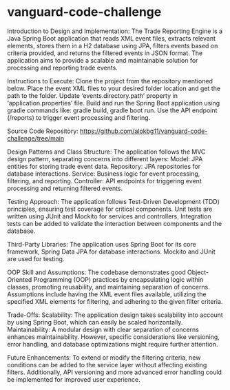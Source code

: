 # vanguard-code-challenge
Introduction to Design and Implementation:
The Trade Reporting Engine is a Java Spring Boot application that reads XML event files, extracts relevant elements, stores them in a H2 database using JPA, filters events based on criteria provided, and returns the filtered events in JSON format. The application aims to provide a scalable and maintainable solution for processing and reporting trade events.

Instructions to Execute:
Clone the project from the repository mentioned below.
Place the event XML files to your desired folder location and get the path to the folder.
Update ‘events.directory.path’ property in ‘application.properties’ file.
Build and run the Spring Boot application using gradle commands like: gradle build, gradle boot run.
Use the API endpoint (/reports) to trigger event processing and filtering.

Source Code Repository:
https://github.com/alokbg11/vanguard-code-challenge/tree/main

Design Patterns and Class Structure:
The application follows the MVC design pattern, separating concerns into different layers:
Model: JPA entities for storing trade event data.
Repository: JPA repositories for database interactions.
Service: Business logic for event processing, filtering, and reporting.
Controller: API endpoints for triggering event processing and returning filtered events.

Testing Approach:
The application follows Test-Driven Development (TDD) principles, ensuring test coverage for critical components. Unit tests are written using JUnit and Mockito for services and controllers. Integration tests can be added to validate the interaction between components and the database.

Third-Party Libraries:
The application uses Spring Boot for its core framework, Spring Data JPA for database interactions. Mockito and JUnit are used for testing.

OOP Skill and Assumptions:
The codebase demonstrates good Object-Oriented Programming (OOP) practices by encapsulating logic within classes, promoting reusability, and maintaining separation of concerns. Assumptions include having the XML event files available, utilizing the specified XML elements for filtering, and adhering to the given filter criteria.

Trade-Offs:
Scalability: The application design takes scalability into account by using Spring Boot, which can easily be scaled horizontally.
Maintainability: A modular design with clear separation of concerns enhances maintainability. However, specific considerations like versioning, error handling, and database optimizations might require further attention.

Future Enhancements:
To extend or modify the filtering criteria, new conditions can be added to the service layer without affecting existing filters. Additionally, API versioning and more advanced error handling could be implemented for improved user experience.
